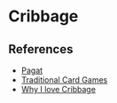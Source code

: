 # Cribbage

## References

* [Pagat](https://www.pagat.com/adders/cribbage.html)
* [Traditional Card Games](https://playingcarddecks.com/blogs/all-in/the-very-best-two-player-card-games)
* [Why I love Cribbage](https://playingcarddecks.com/blogs/all-in/why-i-love-cribbage-and-why-you-should-try-this-classic-game)

